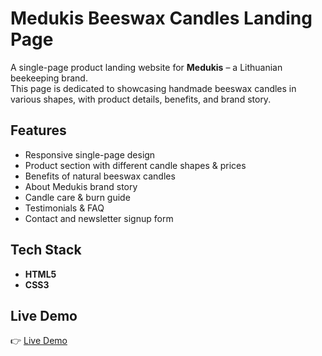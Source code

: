 # Medukis Beeswax Candles Landing Page

A single-page product landing website for **Medukis** – a Lithuanian beekeeping brand.  
This page is dedicated to showcasing handmade beeswax candles in various shapes, with product details, benefits, and brand story.

## Features
- Responsive single-page design
- Product section with different candle shapes & prices
- Benefits of natural beeswax candles
- About Medukis brand story
- Candle care & burn guide
- Testimonials & FAQ
- Contact and newsletter signup form

## Tech Stack
- **HTML5**
- **CSS3** 

##  Live Demo
👉 [Live Demo](https://vaitukaityte20.github.io/Product-Landing/)
